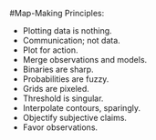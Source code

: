 #Map-Making Principles:
* Plotting data is nothing.
* Communication; not data.
* Plot for action.
* Merge observations and models.
* Binaries are sharp.
* Probabilities are fuzzy.
* Grids are pixeled.
* Threshold is singular.
* Interpolate contours, sparingly.
* Objectify subjective claims.
* Favor observations.
